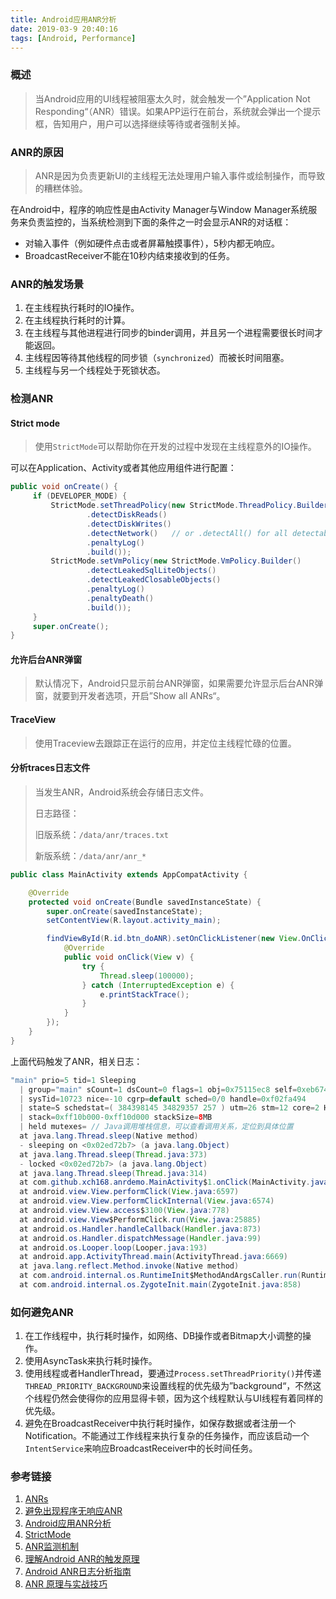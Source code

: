 ```yaml
---
title: Android应用ANR分析
date: 2019-03-9 20:40:16
tags: [Android, Performance]
---
```


### 概述

>当Android应用的UI线程被阻塞太久时，就会触发一个”Application Not Responding“（ANR）错误。如果APP运行在前台，系统就会弹出一个提示框，告知用户，用户可以选择继续等待或者强制关掉。

<!--more-->

### ANR的原因

> ANR是因为负责更新UI的主线程无法处理用户输入事件或绘制操作，而导致的糟糕体验。

在Android中，程序的响应性是由Activity Manager与Window Manager系统服务来负责监控的，当系统检测到下面的条件之一时会显示ANR的对话框：

- 对输入事件（例如硬件点击或者屏幕触摸事件），5秒内都无响应。
- BroadcastReceiver不能在10秒内结束接收到的任务。

### ANR的触发场景

1. 在主线程执行耗时的IO操作。
2. 在主线程执行耗时的计算。
3. 在主线程与其他进程进行同步的binder调用，并且另一个进程需要很长时间才能返回。
4. 主线程因等待其他线程的同步锁（`synchronized`）而被长时间阻塞。
5. 主线程与另一个线程处于死锁状态。

### 检测ANR

#### Strict mode

>使用`StrictMode`可以帮助你在开发的过程中发现在主线程意外的IO操作。

可以在Application、Activity或者其他应用组件进行配置：

```java
public void onCreate() {
     if (DEVELOPER_MODE) {
         StrictMode.setThreadPolicy(new StrictMode.ThreadPolicy.Builder()
                 .detectDiskReads()
                 .detectDiskWrites()
                 .detectNetwork()   // or .detectAll() for all detectable problems
                 .penaltyLog()
                 .build());
         StrictMode.setVmPolicy(new StrictMode.VmPolicy.Builder()
                 .detectLeakedSqlLiteObjects()
                 .detectLeakedClosableObjects()
                 .penaltyLog()
                 .penaltyDeath()
                 .build());
     }
     super.onCreate();
}
```

#### 允许后台ANR弹窗

> 默认情况下，Android只显示前台ANR弹窗，如果需要允许显示后台ANR弹窗，就要到开发者选项，开启”Show all ANRs“。

#### TraceView

> 使用Traceview去跟踪正在运行的应用，并定位主线程忙碌的位置。

#### 分析traces日志文件

> 当发生ANR，Android系统会存储日志文件。
>
> 日志路径：
>
> 旧版系统：`/data/anr/traces.txt`
>
> 新版系统：`/data/anr/anr_*`

```java
public class MainActivity extends AppCompatActivity {

    @Override
    protected void onCreate(Bundle savedInstanceState) {
        super.onCreate(savedInstanceState);
        setContentView(R.layout.activity_main);

        findViewById(R.id.btn_doANR).setOnClickListener(new View.OnClickListener() {
            @Override
            public void onClick(View v) {
                try {
                    Thread.sleep(100000);
                } catch (InterruptedException e) {
                    e.printStackTrace();
                }
            }
        });
    }
}
```

上面代码触发了ANR，相关日志：

```java
"main" prio=5 tid=1 Sleeping
  | group="main" sCount=1 dsCount=0 flags=1 obj=0x75115ec8 self=0xeb674000
  | sysTid=10723 nice=-10 cgrp=default sched=0/0 handle=0xf02fa494
  | state=S schedstat=( 384398145 34829357 257 ) utm=26 stm=12 core=2 HZ=100
  | stack=0xff10b000-0xff10d000 stackSize=8MB
  | held mutexes= // Java调用堆栈信息，可以查看调用关系，定位到具体位置
  at java.lang.Thread.sleep(Native method)
  - sleeping on <0x02ed72b7> (a java.lang.Object)
  at java.lang.Thread.sleep(Thread.java:373)
  - locked <0x02ed72b7> (a java.lang.Object)
  at java.lang.Thread.sleep(Thread.java:314)
  at com.github.xch168.anrdemo.MainActivity$1.onClick(MainActivity.java:18)// 触发ANR的方法
  at android.view.View.performClick(View.java:6597)
  at android.view.View.performClickInternal(View.java:6574)
  at android.view.View.access$3100(View.java:778)
  at android.view.View$PerformClick.run(View.java:25885)
  at android.os.Handler.handleCallback(Handler.java:873)
  at android.os.Handler.dispatchMessage(Handler.java:99)
  at android.os.Looper.loop(Looper.java:193)
  at android.app.ActivityThread.main(ActivityThread.java:6669)
  at java.lang.reflect.Method.invoke(Native method)
  at com.android.internal.os.RuntimeInit$MethodAndArgsCaller.run(RuntimeInit.java:493)
  at com.android.internal.os.ZygoteInit.main(ZygoteInit.java:858)
```

### 如何避免ANR

1. 在工作线程中，执行耗时操作，如网络、DB操作或者Bitmap大小调整的操作。
2. 使用AsyncTask来执行耗时操作。
3. 使用线程或者HandlerThread，要通过`Process.setThreadPriority()`并传递`THREAD_PRIORITY_BACKGROUND`来设置线程的优先级为”background“，不然这个线程仍然会使得你的应用显得卡顿，因为这个线程默认与UI线程有着同样的优先级。
4. 避免在BroadcastReceiver中执行耗时操作，如保存数据或者注册一个Notification。不能通过工作线程来执行复杂的任务操作，而应该启动一个`IntentService`来响应BroadcastReceiver中的长时间任务。

### 参考链接

1. [ANRs](https://developer.android.com/topic/performance/vitals/anr)
2. [避免出现程序无响应ANR](http://hukai.me/android-training-course-in-chinese/performance/perf-anr/index.html)
3. [Android应用ANR分析](https://www.jianshu.com/p/30c1a5ad63a3)
4. [StrictMode](https://developer.android.com/reference/android/os/StrictMode.html)
5. [ANR监测机制](https://www.jianshu.com/p/ad1a84b6ec69)
6. [理解Android ANR的触发原理](https://gityuan.com/2016/07/02/android-anr/)
7. [Android ANR日志分析指南](https://juejin.im/post/5be698d4e51d452acb74ea4c)
8. [ANR 原理与实战技巧](https://mp.weixin.qq.com/s/7h-waxrNn-K2XFmRA92p5w)

